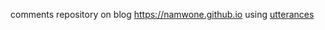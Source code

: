 comments repository on blog <https://namwone.github.io>
using [utterances](https://github.com/apps/utterances)
